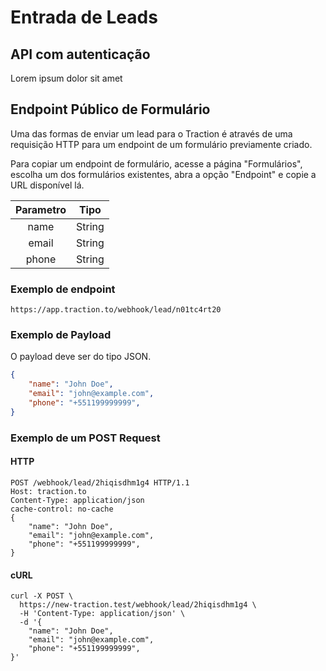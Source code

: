 # Entrada de Leads

## API com autenticação

Lorem ipsum dolor sit amet

## Endpoint Público de Formulário

Uma das formas de enviar um lead para o Traction é através de uma requisição HTTP para um endpoint de um formulário previamente criado.

Para copiar um endpoint de formulário, acesse a página "Formulários", escolha um dos formulários existentes, abra a opção "Endpoint" e copie a URL disponível lá.

| **Parametro** | **Tipo** |
| :-----------: | :------: |
|     name      |  String  |
|     email     |  String  |
|     phone     |  String  |


### Exemplo de endpoint

```
https://app.traction.to/webhook/lead/n01tc4rt20
```


### Exemplo de Payload

O payload deve ser do tipo JSON. 

```JSON
{
	"name": "John Doe",
	"email": "john@example.com",
	"phone": "+551199999999",
}
```


### Exemplo de um POST Request

#### HTTP

```HTTP
POST /webhook/lead/2hiqisdhm1g4 HTTP/1.1
Host: traction.to
Content-Type: application/json
cache-control: no-cache
{
	"name": "John Doe",
	"email": "john@example.com",
	"phone": "+551199999999",
}
```

#### cURL

```cURL
curl -X POST \
  https://new-traction.test/webhook/lead/2hiqisdhm1g4 \
  -H 'Content-Type: application/json' \
  -d '{
	"name": "John Doe",
	"email": "john@example.com",
	"phone": "+551199999999",
}'
```

